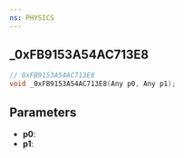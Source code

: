 ```yaml
---
ns: PHYSICS
---
```

## _0xFB9153A54AC713E8

```c
// 0xFB9153A54AC713E8
void _0xFB9153A54AC713E8(Any p0, Any p1);
```

## Parameters
* **p0**:
* **p1**:
